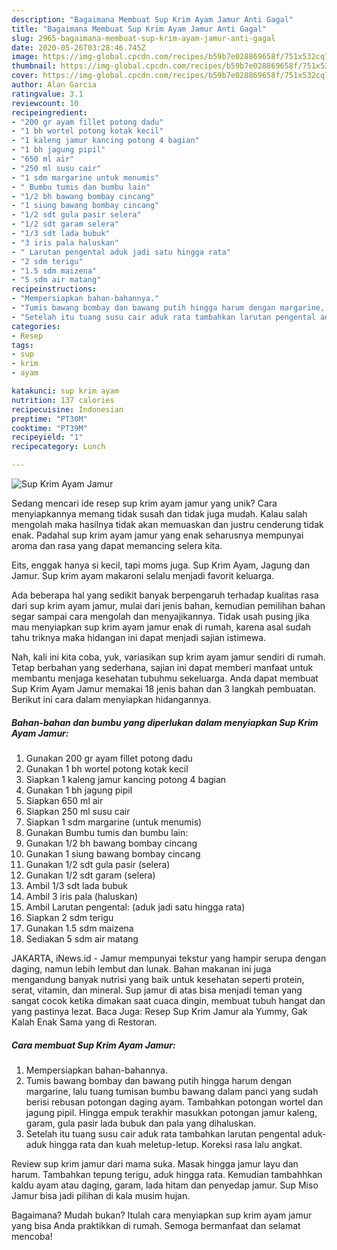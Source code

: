 ```yaml
---
description: "Bagaimana Membuat Sup Krim Ayam Jamur Anti Gagal"
title: "Bagaimana Membuat Sup Krim Ayam Jamur Anti Gagal"
slug: 2965-bagaimana-membuat-sup-krim-ayam-jamur-anti-gagal
date: 2020-05-26T03:28:46.745Z
image: https://img-global.cpcdn.com/recipes/b59b7e028869658f/751x532cq70/sup-krim-ayam-jamur-foto-resep-utama.jpg
thumbnail: https://img-global.cpcdn.com/recipes/b59b7e028869658f/751x532cq70/sup-krim-ayam-jamur-foto-resep-utama.jpg
cover: https://img-global.cpcdn.com/recipes/b59b7e028869658f/751x532cq70/sup-krim-ayam-jamur-foto-resep-utama.jpg
author: Alan Garcia
ratingvalue: 3.1
reviewcount: 10
recipeingredient:
- "200 gr ayam fillet potong dadu"
- "1 bh wortel potong kotak kecil"
- "1 kaleng jamur kancing potong 4 bagian"
- "1 bh jagung pipil"
- "650 ml air"
- "250 ml susu cair"
- "1 sdm margarine untuk menumis"
- " Bumbu tumis dan bumbu lain"
- "1/2 bh bawang bombay cincang"
- "1 siung bawang bombay cincang"
- "1/2 sdt gula pasir selera"
- "1/2 sdt garam selera"
- "1/3 sdt lada bubuk"
- "3 iris pala haluskan"
- " Larutan pengental aduk jadi satu hingga rata"
- "2 sdm terigu"
- "1.5 sdm maizena"
- "5 sdm air matang"
recipeinstructions:
- "Mempersiapkan bahan-bahannya."
- "Tumis bawang bombay dan bawang putih hingga harum dengan margarine, lalu tuang tumisan bumbu bawang dalam panci yang sudah berisi rebusan potongan daging ayam. Tambahkan potongan wortel dan jagung pipil. Hingga empuk terakhir masukkan potongan jamur kaleng, garam, gula pasir lada bubuk dan pala yang dihaluskan."
- "Setelah itu tuang susu cair aduk rata tambahkan larutan pengental aduk-aduk hingga rata dan kuah meletup-letup. Koreksi rasa lalu angkat."
categories:
- Resep
tags:
- sup
- krim
- ayam

katakunci: sup krim ayam 
nutrition: 137 calories
recipecuisine: Indonesian
preptime: "PT30M"
cooktime: "PT39M"
recipeyield: "1"
recipecategory: Lunch

---
```



![Sup Krim Ayam Jamur](https://img-global.cpcdn.com/recipes/b59b7e028869658f/751x532cq70/sup-krim-ayam-jamur-foto-resep-utama.jpg)

Sedang mencari ide resep sup krim ayam jamur yang unik? Cara menyiapkannya memang tidak susah dan tidak juga mudah. Kalau salah mengolah maka hasilnya tidak akan memuaskan dan justru cenderung tidak enak. Padahal sup krim ayam jamur yang enak seharusnya mempunyai aroma dan rasa yang dapat memancing selera kita.

Eits, enggak hanya si kecil, tapi moms juga. Sup Krim Ayam, Jagung dan Jamur. Sup krim ayam makaroni selalu menjadi favorit keluarga.

Ada beberapa hal yang sedikit banyak berpengaruh terhadap kualitas rasa dari sup krim ayam jamur, mulai dari jenis bahan, kemudian pemilihan bahan segar sampai cara mengolah dan menyajikannya. Tidak usah pusing jika mau menyiapkan sup krim ayam jamur enak di rumah, karena asal sudah tahu triknya maka hidangan ini dapat menjadi sajian istimewa.


Nah, kali ini kita coba, yuk, variasikan sup krim ayam jamur sendiri di rumah. Tetap berbahan yang sederhana, sajian ini dapat memberi manfaat untuk membantu menjaga kesehatan tubuhmu sekeluarga. Anda dapat membuat Sup Krim Ayam Jamur memakai 18 jenis bahan dan 3 langkah pembuatan. Berikut ini cara dalam menyiapkan hidangannya.

<!--inarticleads1-->

##### Bahan-bahan dan bumbu yang diperlukan dalam menyiapkan Sup Krim Ayam Jamur:

1. Gunakan 200 gr ayam fillet potong dadu
1. Gunakan 1 bh wortel potong kotak kecil
1. Siapkan 1 kaleng jamur kancing potong 4 bagian
1. Gunakan 1 bh jagung pipil
1. Siapkan 650 ml air
1. Siapkan 250 ml susu cair
1. Siapkan 1 sdm margarine (untuk menumis)
1. Gunakan  Bumbu tumis dan bumbu lain:
1. Gunakan 1/2 bh bawang bombay cincang
1. Gunakan 1 siung bawang bombay cincang
1. Gunakan 1/2 sdt gula pasir (selera)
1. Gunakan 1/2 sdt garam (selera)
1. Ambil 1/3 sdt lada bubuk
1. Ambil 3 iris pala (haluskan)
1. Ambil  Larutan pengental: (aduk jadi satu hingga rata)
1. Siapkan 2 sdm terigu
1. Gunakan 1.5 sdm maizena
1. Sediakan 5 sdm air matang


JAKARTA, iNews.id - Jamur mempunyai tekstur yang hampir serupa dengan daging, namun lebih lembut dan lunak. Bahan makanan ini juga mengandung banyak nutrisi yang baik untuk kesehatan seperti protein, serat, vitamin, dan mineral. Sup jamur di atas bisa menjadi teman yang sangat cocok ketika dimakan saat cuaca dingin, membuat tubuh hangat dan yang pastinya lezat. Baca Juga: Resep Sup Krim Jamur ala Yummy, Gak Kalah Enak Sama yang di Restoran. 

<!--inarticleads2-->

##### Cara membuat Sup Krim Ayam Jamur:

1. Mempersiapkan bahan-bahannya.
1. Tumis bawang bombay dan bawang putih hingga harum dengan margarine, lalu tuang tumisan bumbu bawang dalam panci yang sudah berisi rebusan potongan daging ayam. Tambahkan potongan wortel dan jagung pipil. Hingga empuk terakhir masukkan potongan jamur kaleng, garam, gula pasir lada bubuk dan pala yang dihaluskan.
1. Setelah itu tuang susu cair aduk rata tambahkan larutan pengental aduk-aduk hingga rata dan kuah meletup-letup. Koreksi rasa lalu angkat.


Review sup krim jamur dari mama suka. Masak hingga jamur layu dan harum. Tambahkan tepung terigu, aduk hingga rata. Kemudian tambahhkan kaldu ayam atau daging, garam, lada hitam dan penyedap jamur. Sup Miso Jamur bisa jadi pilihan di kala musim hujan. 

Bagaimana? Mudah bukan? Itulah cara menyiapkan sup krim ayam jamur yang bisa Anda praktikkan di rumah. Semoga bermanfaat dan selamat mencoba!

